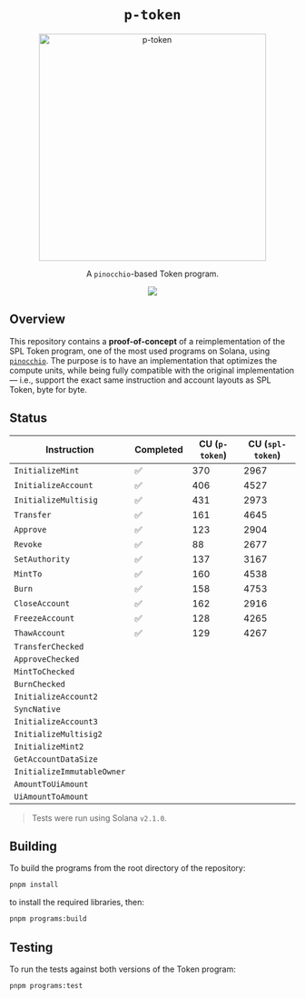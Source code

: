 <h1 align="center">
  <code>p-token</code>
</h1>
<p align="center">
  <img width="400" alt="p-token" src="https://github.com/user-attachments/assets/ba1c5f0d-db2f-457d-8f7e-e62fd564e5e7" />
</p>
<p align="center">
  A <code>pinocchio</code>-based Token program.
</p>

<p align="center">
  <a href="https://github.com/febo/p-token/actions/workflows/main.yml"><img src="https://img.shields.io/github/actions/workflow/status/febo/p-token/main.yml?logo=GitHub" /></a>
</p>

## Overview

This repository contains a **proof-of-concept** of a reimplementation of the SPL Token program, one of the most used programs on Solana, using [`pinocchio`](https://github.com/febo/pinocchio). The purpose is to have an implementation that optimizes the compute units, while being fully compatible with the original implementation &mdash; i.e., support the exact same instruction and account layouts as SPL Token, byte for byte.

## Status

| Instruction                | Completed | CU (`p-token`) | CU (`spl-token`) |
|----------------------------|-----------|----------------|------------------|
| `InitializeMint`           | ✅        | 370            | 2967             |
| `InitializeAccount`        | ✅        | 406            | 4527             |
| `InitializeMultisig`       | ✅        | 431            | 2973              |
| `Transfer`                 | ✅        | 161            | 4645             |
| `Approve`                  | ✅        | 123            | 2904             |
| `Revoke`                   | ✅        | 88             | 2677             |
| `SetAuthority`             | ✅        | 137            | 3167             |
| `MintTo`                   | ✅        | 160            | 4538             |
| `Burn`                     | ✅        | 158            | 4753             |
| `CloseAccount`             | ✅        | 162            | 2916             |
| `FreezeAccount`            | ✅        | 128            | 4265             |
| `ThawAccount`              | ✅        | 129            | 4267             |
| `TransferChecked`          |           |                |                  |
| `ApproveChecked`           |           |                |                  |
| `MintToChecked`            |           |                |                  |
| `BurnChecked`              |           |                |                  |
| `InitializeAccount2`       |           |                |                  |
| `SyncNative`               |           |                |                  |
| `InitializeAccount3`       |           |                |                  |
| `InitializeMultisig2`      |           |                |                  |
| `InitializeMint2`          |           |                |                  |
| `GetAccountDataSize`       |           |                |                  |
| `InitializeImmutableOwner` |           |                |                  |
| `AmountToUiAmount`         |           |                |                  |
| `UiAmountToAmount`         |           |                |                  |

> Tests were run using Solana `v2.1.0`.

## Building

To build the programs from the root directory of the repository:
```bash
pnpm install
```
to install the required libraries, then:
```bash
pnpm programs:build
```

## Testing

To run the tests against both versions of the Token program:
```bash
pnpm programs:test
```

